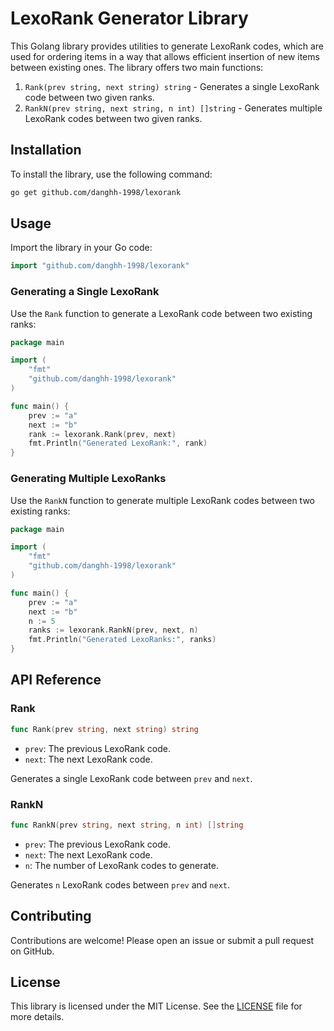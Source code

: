 # LexoRank Generator Library

This Golang library provides utilities to generate LexoRank codes, which are used for ordering items in a way that allows efficient insertion of new items between existing ones. The library offers two main functions:

1. `Rank(prev string, next string) string` - Generates a single LexoRank code between two given ranks.
2. `RankN(prev string, next string, n int) []string` - Generates multiple LexoRank codes between two given ranks.

## Installation

To install the library, use the following command:

```sh
go get github.com/danghh-1998/lexorank
```

## Usage

Import the library in your Go code:

```go
import "github.com/danghh-1998/lexorank"
```

### Generating a Single LexoRank

Use the `Rank` function to generate a LexoRank code between two existing ranks:

```go
package main

import (
    "fmt"
    "github.com/danghh-1998/lexorank"
)

func main() {
    prev := "a"
    next := "b"
    rank := lexorank.Rank(prev, next)
    fmt.Println("Generated LexoRank:", rank)
}
```

### Generating Multiple LexoRanks

Use the `RankN` function to generate multiple LexoRank codes between two existing ranks:

```go
package main

import (
    "fmt"
    "github.com/danghh-1998/lexorank"
)

func main() {
    prev := "a"
    next := "b"
    n := 5
    ranks := lexorank.RankN(prev, next, n)
    fmt.Println("Generated LexoRanks:", ranks)
}
```

## API Reference

### Rank

```go
func Rank(prev string, next string) string
```

- `prev`: The previous LexoRank code.
- `next`: The next LexoRank code.

Generates a single LexoRank code between `prev` and `next`.

### RankN

```go
func RankN(prev string, next string, n int) []string
```

- `prev`: The previous LexoRank code.
- `next`: The next LexoRank code.
- `n`: The number of LexoRank codes to generate.

Generates `n` LexoRank codes between `prev` and `next`.

## Contributing

Contributions are welcome! Please open an issue or submit a pull request on GitHub.

## License

This library is licensed under the MIT License. See the [LICENSE](LICENSE) file for more details.
